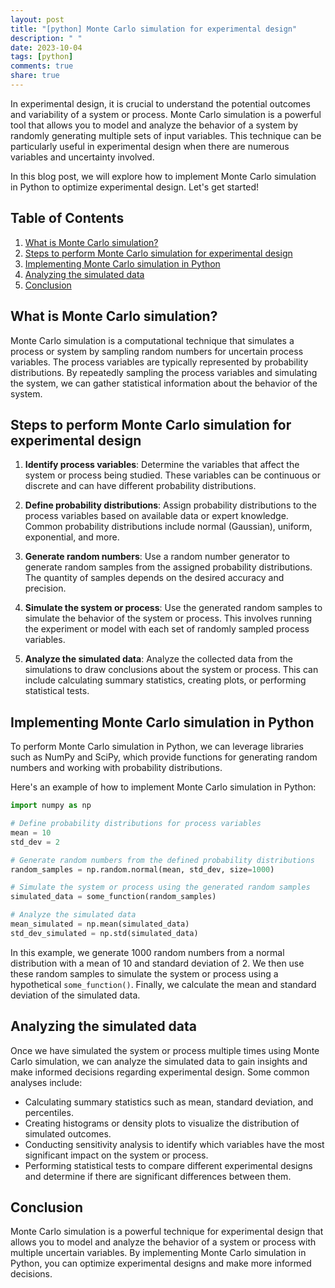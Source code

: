 ```yaml
---
layout: post
title: "[python] Monte Carlo simulation for experimental design"
description: " "
date: 2023-10-04
tags: [python]
comments: true
share: true
---
```


In experimental design, it is crucial to understand the potential outcomes and variability of a system or process. Monte Carlo simulation is a powerful tool that allows you to model and analyze the behavior of a system by randomly generating multiple sets of input variables. This technique can be particularly useful in experimental design when there are numerous variables and uncertainty involved.

In this blog post, we will explore how to implement Monte Carlo simulation in Python to optimize experimental design. Let's get started!

## Table of Contents
1. [What is Monte Carlo simulation?](#what-is-monte-carlo-simulation)
2. [Steps to perform Monte Carlo simulation for experimental design](#steps-to-perform-monte-carlo-simulation-for-experimental-design)
3. [Implementing Monte Carlo simulation in Python](#implementing-monte-carlo-simulation-in-python)
4. [Analyzing the simulated data](#analyzing-the-simulated-data)
5. [Conclusion](#conclusion)

## What is Monte Carlo simulation?
Monte Carlo simulation is a computational technique that simulates a process or system by sampling random numbers for uncertain process variables. The process variables are typically represented by probability distributions. By repeatedly sampling the process variables and simulating the system, we can gather statistical information about the behavior of the system.

## Steps to perform Monte Carlo simulation for experimental design
1. **Identify process variables**: Determine the variables that affect the system or process being studied. These variables can be continuous or discrete and can have different probability distributions.
   
2. **Define probability distributions**: Assign probability distributions to the process variables based on available data or expert knowledge. Common probability distributions include normal (Gaussian), uniform, exponential, and more.
   
3. **Generate random numbers**: Use a random number generator to generate random samples from the assigned probability distributions. The quantity of samples depends on the desired accuracy and precision.
   
4. **Simulate the system or process**: Use the generated random samples to simulate the behavior of the system or process. This involves running the experiment or model with each set of randomly sampled process variables.
   
5. **Analyze the simulated data**: Analyze the collected data from the simulations to draw conclusions about the system or process. This can include calculating summary statistics, creating plots, or performing statistical tests.

## Implementing Monte Carlo simulation in Python
To perform Monte Carlo simulation in Python, we can leverage libraries such as NumPy and SciPy, which provide functions for generating random numbers and working with probability distributions.

Here's an example of how to implement Monte Carlo simulation in Python:

```python
import numpy as np

# Define probability distributions for process variables
mean = 10
std_dev = 2

# Generate random numbers from the defined probability distributions
random_samples = np.random.normal(mean, std_dev, size=1000)

# Simulate the system or process using the generated random samples
simulated_data = some_function(random_samples)

# Analyze the simulated data
mean_simulated = np.mean(simulated_data)
std_dev_simulated = np.std(simulated_data)
```

In this example, we generate 1000 random numbers from a normal distribution with a mean of 10 and standard deviation of 2. We then use these random samples to simulate the system or process using a hypothetical `some_function()`. Finally, we calculate the mean and standard deviation of the simulated data.

## Analyzing the simulated data
Once we have simulated the system or process multiple times using Monte Carlo simulation, we can analyze the simulated data to gain insights and make informed decisions regarding experimental design. Some common analyses include:

- Calculating summary statistics such as mean, standard deviation, and percentiles.
- Creating histograms or density plots to visualize the distribution of simulated outcomes.
- Conducting sensitivity analysis to identify which variables have the most significant impact on the system or process.
- Performing statistical tests to compare different experimental designs and determine if there are significant differences between them.

## Conclusion
Monte Carlo simulation is a powerful technique for experimental design that allows you to model and analyze the behavior of a system or process with multiple uncertain variables. By implementing Monte Carlo simulation in Python, you can optimize experimental designs and make more informed decisions.